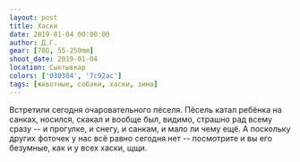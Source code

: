 ```yaml
---
layout: post
title: Хаски
date: 2019-01-04 00:00:00
author: Д.Г.
gear: [70D, 55-250mm]
shoot_date: 2019-01-04
location: Сыктывкар
colors: ['030304', '7c92ac']
tags: [животные, собаки, хаски, зима]
---
```

Встретили сегодня очаровательного пёселя. Пёсель катал ребёнка на санках, носился, скакал и вообще был, видимо, страшно рад всему сразу -- и прогулке, и снегу, и санкам, и мало ли чему ещё. А поскольку других фоточек у нас всё равно сегодня нет -- посмотрите и вы его безумные, как и у всех хаски, щщи.
